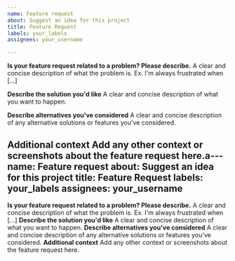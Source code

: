 ```yaml
---
name: Feature request
about: Suggest an idea for this project
title: Feature Request
labels: your_labels
assignees: your_username

---
```


**Is your feature request related to a problem? Please describe.**
A clear and concise description of what the problem is. Ex. I'm always frustrated when [...]

**Describe the solution you'd like**
A clear and concise description of what you want to happen.

**Describe alternatives you've considered**
A clear and concise description of any alternative solutions or features you've considered.

**Additional context**
Add any other context or screenshots about the feature request here.a---
name: Feature request
about: Suggest an idea for this project
title: Feature Request
labels: your_labels
assignees: your_username
---

**Is your feature request related to a problem? Please describe.**
A clear and concise description of what the problem is. Ex. I'm always frustrated when [...]
**Describe the solution you'd like**
A clear and concise description of what you want to happen.
**Describe alternatives you've considered**
A clear and concise description of any alternative solutions or features you've considered.
**Additional context**
Add any other context or screenshots about the feature request here.
